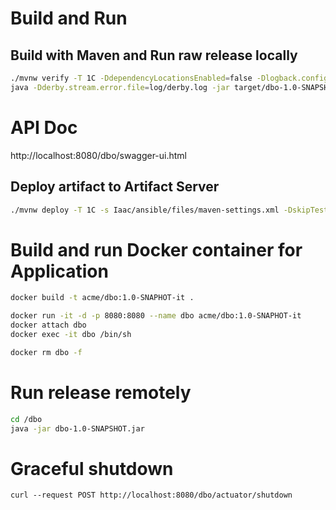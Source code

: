 # Build and Run
## Build with Maven and Run raw release locally
```bash
./mvnw verify -T 1C -DdependencyLocationsEnabled=false -Dlogback.configurationFile=logback.xml -Djava.awt.headless=true
java -Dderby.stream.error.file=log/derby.log -jar target/dbo-1.0-SNAPSHOT.jar --spring.profiles.active=qa
```

# API Doc
http://localhost:8080/dbo/swagger-ui.html

## Deploy artifact to Artifact Server
```bash
./mvnw deploy -T 1C -s Iaac/ansible/files/maven-settings.xml -DskipTests -DdependencyLocationsEnabled=false -Dlogback.configurationFile=logback.xml -Djava.awt.headless=true
```

# Build and run Docker container for Application
```bash
docker build -t acme/dbo:1.0-SNAPHOT-it .

docker run -it -d -p 8080:8080 --name dbo acme/dbo:1.0-SNAPHOT-it
docker attach dbo
docker exec -it dbo /bin/sh

docker rm dbo -f
```

# Run release remotely
```bash
cd /dbo
java -jar dbo-1.0-SNAPSHOT.jar
```

# Graceful shutdown
```
curl --request POST http://localhost:8080/dbo/actuator/shutdown
```
